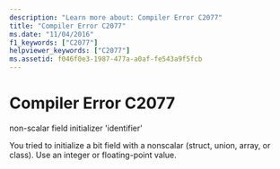 ```yaml
---
description: "Learn more about: Compiler Error C2077"
title: "Compiler Error C2077"
ms.date: "11/04/2016"
f1_keywords: ["C2077"]
helpviewer_keywords: ["C2077"]
ms.assetid: f046f0e3-1987-477a-a0af-fe543a9f5fcb
---
```

# Compiler Error C2077

non-scalar field initializer 'identifier'

You tried to initialize a bit field with a nonscalar (struct, union, array, or class). Use an integer or floating-point value.
